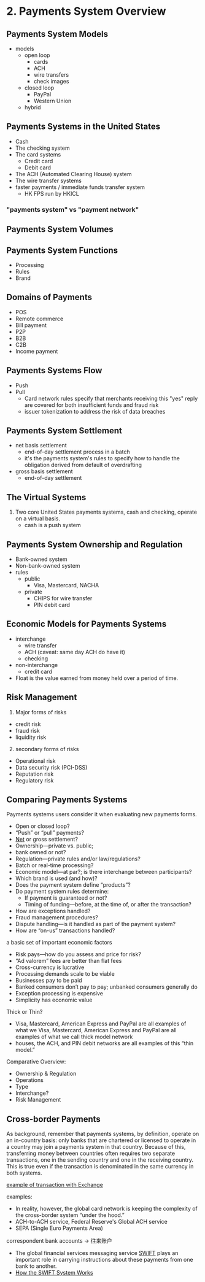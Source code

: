 # 2. Payments System Overview

## Payments System Models

- models
  - open loop
    - cards
    - ACH
    - wire transfers
    - check images
  - closed loop
    - PayPal
    - Western Union
  - hybrid

## Payments Systems in the United States

- Cash
- The checking system
- The card systems
  - Credit card
  - Debit card
- The ACH (Automated Clearing House) system
- The wire transfer systems
- faster payments / immediate funds transfer system
  - HK FPS run by HKICL

### "payments system" vs "payment network"

## Payments System Volumes

## Payments System Functions

- Processing
- Rules
- Brand

## Domains of Payments

- POS
- Remote commerce
- Bill payment
- P2P
- B2B
- C2B
- Income payment

## Payments Systems Flow

- Push
- Pull
  - Card network rules specify that merchants receiving this "yes" reply are covered for both insufficient funds and fraud risk
  - issuer tokenization to address the risk of data breaches

## Payments System Settlement

- net basis settlement
  - end-of-day settlement process in a batch
  -  it's the payments system's rules to specify how to handle the obligation derived from default of overdrafting
- gross basis settlement
  - end-of-day settlement

## The Virtual Systems

1. Two core United States payments systems, cash and checking, operate on a virtual basis.
   - cash is a push system

## Payments System Ownership and Regulation

- Bank-owned system
- Non-bank-owned system
- rules
  - public
    - Visa, Mastercard, NACHA
  - private
    - CHIPS for wire transfer
    - PIN debit card

## Economic Models for Payments Systems

- interchange
  - wire transfer
  - ACH (caveat: same day ACH do have it)
  - checking
- non-interchange
  - credit card      
- Float is the value earned from money held over a period of time.

## Risk Management

1. Major forms of risks

  - credit risk
  - fraud risk
  - liquidity risk

2. secondary forms of risks

  - Operational risk
  - Data security risk (PCI-DSS)
  - Reputation risk
  - Regulatory risk

## Comparing Payments Systems

Payments systems users consider it when evaluating new payments forms.

- Open or closed loop? 
- “Push” or “pull” payments? 
- [Net](https://corporatefinanceinstitute.com/resources/knowledge/finance/net-settlement/) or gross settlement? 
- Ownership—private vs. public; 
- bank owned or not? 
- Regulation—private rules and/or law/regulations? 
- Batch or real-time processing?
- Economic model—at par?; is there interchange between participants? 
- Which brand is used (and how)? 
- Does the payment system define “products”? 
- Do payment system rules determine: 
  - If payment is guaranteed or not? 
  - Timing of funding—before, at the time of, or after the transaction? 
- How are exceptions handled? 
- Fraud management procedures? 
- Dispute handling—is it handled as part of the payment system? 
- How are “on-us” transactions handled?

a basic set of important economic factors

- Risk pays—how do you assess and price for risk? 
- “Ad valorem” fees are better than flat fees 
- Cross-currency is lucrative 
- Processing demands scale to be viable 
- Businesses pay to be paid 
- Banked consumers don’t pay to pay; unbanked consumers generally do 
- Exception processing is expensive 
- Simplicity has economic value

Thick or Thin?

- Visa, Mastercard, American Express and PayPal are all examples of what we Visa, Mastercard, American Express and PayPal are all examples of what we call thick model network
- houses, the ACH, and PIN debit networks are all examples of this “thin model.”

Comparative Overview:

- Ownership & Regulation
- Operations
- Type
- Interchange?
- Risk Management

## Cross-border Payments

As background, remember that payments systems, by definition, operate on an in-country basis: only banks that are chartered or licensed to operate in a country may join a payments system in that country. Because of this, transferring money between countries often requires two separate transactions, one in the sending country and one in the receiving country. This is true even if the transaction is denominated in the same currency in both systems.

[example of transaction with Exchange](https://github.com/omgnetwork/ewallet/blob/master/docs/design/transactions_and_entries.md)

examples:

- In reality, however, the global card network is keeping the complexity of the cross-border system “under the hood.”
- ACH-to-ACH service, Federal Reserve's Global ACH service
- SEPA (Single Euro Payments Area)

correspondent bank accounts -> 往来账户
- The global financial services messaging service [SWIFT](https://www.swift.com/) plays an important role in carrying instructions about these payments from one bank to another.
- [How the SWIFT System Works](https://www.investopedia.com/articles/personal-finance/050515/how-swift-system-works.asp)







